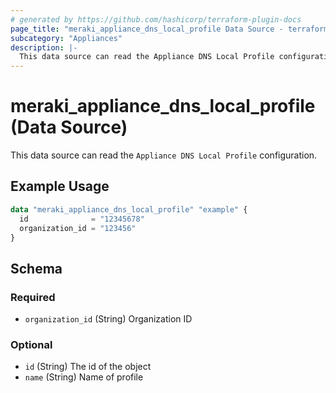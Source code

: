 ```yaml
---
# generated by https://github.com/hashicorp/terraform-plugin-docs
page_title: "meraki_appliance_dns_local_profile Data Source - terraform-provider-meraki"
subcategory: "Appliances"
description: |-
  This data source can read the Appliance DNS Local Profile configuration.
---
```


# meraki_appliance_dns_local_profile (Data Source)

This data source can read the `Appliance DNS Local Profile` configuration.

## Example Usage

```terraform
data "meraki_appliance_dns_local_profile" "example" {
  id              = "12345678"
  organization_id = "123456"
}
```

<!-- schema generated by tfplugindocs -->
## Schema

### Required

- `organization_id` (String) Organization ID

### Optional

- `id` (String) The id of the object
- `name` (String) Name of profile
